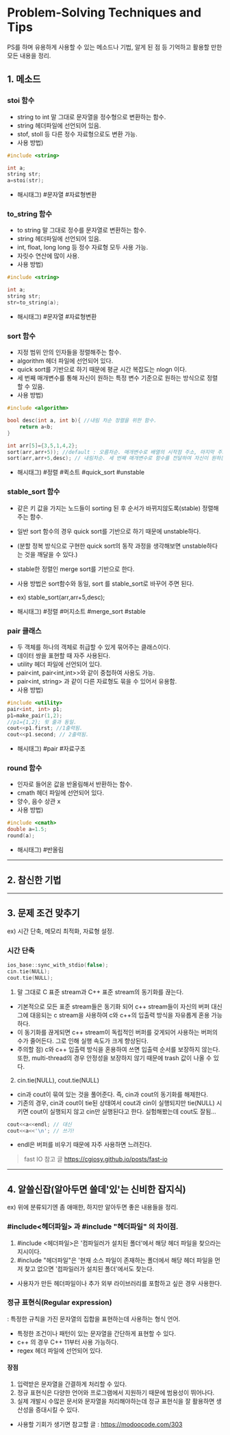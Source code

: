 # Problem-Solving Techniques and Tips

PS를 하며 유용하게 사용할 수 있는 메소드나 기법, 알게 된 점 등 기억하고 활용할 만한 모든 내용을 정리.  

## 1. 메소드

### stoi 함수
 - string to int 말 그대로 문자열을 정수형으로 변환하는 함수.
 - string 헤더파일에 선언되어 있음.
 - stof, stoll 등 다른 정수 자료형으로도 변환 가능.
 - 사용 방법)
 
```c
#include <string>

int a;
string str;
a=stoi(str);
```
 - 해시태그) #문자열 #자료형변환

### to_string 함수
 - to string 말 그대로 정수를 문자열로 변환하는 함수.
 - string 헤더파일에 선언되어 있음.
 - int, float, long long 등 정수 자료형 모두 사용 가능.
 - 자릿수 연산에 많이 사용.
 - 사용 방법)
 
```c
#include <string>

int a;
string str;
str=to_string(a);
```
- 해시태그) #문자열 #자료형변환

### sort 함수
 - 지정 범위 안의 인자들을 정렬해주는 함수.
 - algorithm 헤더 파일에 선언되어 있다.
 - quick sort를 기반으로 하기 때문에 평균 시간 복잡도는 nlogn 이다.
 - 세 번째 매개변수를 통해 자신이 원하는 특정 변수 기준으로 원하는 방식으로 정렬할 수 있음.
 - 사용 방법)
 
```c
#include <algorithm>

bool desc(int a, int b){ //내림 차순 정렬을 위한 함수.
	return a<b;
}

int arr[5]={3,5,1,4,2};
sort(arr,arr+5)); //default : 오름차순. 매개변수로 배열의 시작점 주소, 마지막 주소+1을 전달.
sort(arr,arr+5,desc); // 내림차순. 세 번째 매개변수로 함수를 전달하여 자신이 원하는 형태로 정렬 기준을 설정할 수 있음.
```
 - 해시태그) #정렬 #퀵소트 #quick_sort #unstable

### stable_sort 함수
 - 같은 키 값을 가지는 노드들이 sorting 된 후 순서가 바뀌지않도록(stable) 정렬해주는 함수.
 - 일반 sort 함수의 경우 quick sort를 기반으로 하기 때문에 unstable하다.
 - (분할 정복 방식으로 구현한 quick sort의 동작 과정을 생각해보면 unstable하다는 것을 깨달을 수 있다.)
 - stable한 정렬인 merge sort를 기반으로 한다.
 - 사용 방법은 sort함수와 동일, sort 를 stable_sort로 바꾸어 주면 된다.
 - ex) stable_sort(arr,arr+5,desc);
 
 - 해시태그) #정렬 #머지소트 #merge_sort #stable
 
 
### pair 클래스
 - 두 객체를 하나의 객체로 취급할 수 있게 묶어주는 클래스이다.
 - 데이터 쌍을 표현할 때 자주 사용된다.
 - utility 헤더 파일에 선언되어 있다.
 - pair<int, pair<int,int>>와 같이 중첩하여 사용도 가능.
 - pair<int, string> 과 같이 다른 자료형도 묶을 수 있어서 유용함.
 - 사용 방법)
```c
#include <utility>
pair<int, int> p1;
p1=make_pair(1,2);
//p1={1,2}; 윗 줄과 동일.
cout<<p1.first; //1출력됨.
cout<<p1.second; // 2출력됨.
```
 - 해시태그) #pair #자료구조
 
 
### round 함수
 - 인자로 들어온 값을 반올림해서 반환하는 함수.
 - cmath 헤더 파일에 선언되어 있다.
 - 양수, 음수 상관 x
 - 사용 방법)
```c
#include <cmath>
double a=1.5;
round(a);
```
 - 해시태그) #반올림
------
## 2. 참신한 기법

------
## 3. 문제 조건 맞추기
ex) 시간 단축, 메모리 최적화, 자료형 설정.  

### 시간 단축

```c
ios_base::sync_with_stdio(false);
cin.tie(NULL);
cout.tie(NULL);
```

1. 말 그대로 C 표준 stream과 C++ 표준 stream의 동기화를 끊는다.
 - 기본적으로 모든 표준 stream들은 동기화 되어 c++ stream들이 자신의 버퍼 대신
	그에 대응되는 c stream을 사용하여 c와 c++의 입출력 방식을 자유롭게 혼용 가능하다.
 - 이 동기화를 끊게되면 c++ stream이 독립적인 버퍼를 갖게되어 사용하는 버퍼의 수가 줄어든다.
	그로 인해 실행 속도가 크게 향상된다.
 - 주의할 점) c와 c++ 입출력 방식을 혼용하여 쓰면 입출력 순서를 보장하지 않는다.
	또한, multi-thread의 경우 안정성을 보장하지 않기 때문에 trash 값이 나올 수 있다.

2. cin.tie(NULL), cout.tie(NULL)
 - cin과 cout이 묶여 있는 것을 풀어준다. 즉, cin과 cout의 동기화를 해제한다.
 - 기존의 경우, cin과 cout이 tie된 상태여서 cout과 cin이 실행되지만 tie(NULL) 시키면
	cout이 실행되지 않고 cin만 실행된다고 한다. 실험해봤는데 cout도 잘됨...


```c
cout<<a<<endl; // 대신
cout<<a<<'\n'; // 쓰기!
```
 - endl은 버퍼를 비우기 때문에 자주 사용하면 느려진다.
 
> fast IO 참고 글 https://cgiosy.github.io/posts/fast-io

------

## 4. 알쓸신잡(알아두면 쓸데'있'는 신비한 잡지식)
ex) 위에 분류되기엔 좀 애매한, 하지만 알아두면 좋은 내용들을 정리.

### #include<헤더파일> 과 #include "헤더파일" 의 차이점.

1. #include <헤더파일>은 '컴파일러가 설치된 폴더'에서 해당 헤더 파일을 찾으라는 지시이다.
2. #include "헤더파일"은 '현재 소스 파일이 존재하는 폴더에서 해당 헤더 파일을 먼저 찾고 없으면 '컴파일러가 설치된 폴더'에서도 찾는다.
 - 사용자가 만든 헤더파일이나 추가 외부 라이브러리를 포함하고 싶은 경우 사용한다.

### 정규 표현식(Regular expression)
 : 특정한 규칙을 가진 문자열의 집합을 표현하는데 사용하는 형식 언어.

 - 특정한 조건이나 패턴이 있는 문자열을 간단하게 표현할 수 있다.
 - c++ 의 경우 C++ 11부터 사용 가능하다.
 - regex 헤더 파일에 선언되어 있다.
 
#### 장점
1. 입력받은 문자열을 간결하게 처리할 수 있다.
2. 정규 표현식은 다양한 언어와 프로그램에서 지원하기 때문에 범용성이 뛰어나다.
3. 실제 개발시 수많은 문서와 문자열을 처리해야하는데 정규 표현식을 잘 활용하면 생산성을 증대시킬 수 있다.


- 사용할 기회가 생기면 참고할 글 : https://modoocode.com/303